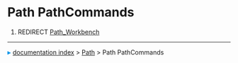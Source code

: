 # Path PathCommands
1.  REDIRECT [Path_Workbench](Path_Workbench.md)



---
![](images/Right_arrow.png) [documentation index](../README.md) > [Path](Path_Workbench.md) > Path PathCommands
